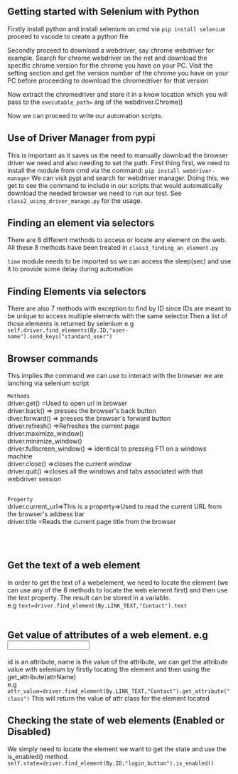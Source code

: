 ## Getting started with Selenium with Python
Firstly install python and install selenium on cmd via `pip install selenium` proceed to vscode to create a python file

Secondly proceed to download a webdriver, say chrome webdriver for example. Search for chrome webdriver on the net and download the specific chrome version for the chrome you have on your PC. Visit the setting section and get the version number of the chrome you have on your PC before proceeding to download the chromedriver for that version

Now extract the chromedriver and store it in a know location which you will pass to the `executable_path=` arg of the webdriver.Chrome()

Now we can proceed to write our automation scripts. 

## Use of Driver Manager from pypi
This is important as it saves us the need to manually download the browser driver we need and also needing to set the path.
First thing first, we need to install the module from cmd via the command: `pip install webdriver-manager`
We can visit pypi and search for webdriver manager. Doing this, we get to see the command to include in our scripts that would automatically download the needed browser we need to run our test. See `class2_using_driver_manage.py` for the usage. 


## Finding an element via selectors
There are 8 different methods to access or locate any element on the web. All these 8 methods have been treated in `class3_finding_an_element.py` 

`time` module needs to be imported so we can access the sleep(sec) and use it to provide some delay during automation

## Finding Elements via selectors
There are also 7 methods with exception to find by ID since IDs are meant to be unique to access multiple elements with the same selector.Then a list of those elements is returned by selenium e.g `self.driver.find_elements(By.ID,"user-name").send_keys("standard_user")`

## Browser commands
This implies the command we can use to interact with the browser we are lanching via selenium script

`Methods` <br>
driver.get() =Used to open url in browser <br>
driver.back() => presses the browser's back button<br>
diver.forward() => presses the browser's forward button<br>
driver.refresh() =>Refreshes the current page<br>
driver.maximize_window()<br>
driver.minimize_window()<br>
driver.fullscreen_window() => identical to pressing F11 on a windows machine<br>
driver.close() =>closes the current window<br>
driver.quit() =>closes all the windows and tabs associated with that webdriver session<br><br>

`Property`<br>
driver.current_url=>This is a property=>Used to read the current URL from the browser's address bar<br>
driver.title =Reads the current page title from the browser<br>

<br><br>
## Get the text of a web element
In order to get the text of a webelement, we need to locate the element (we can use any of the 8 methods to locate the web element first) and then use the text property. The result can be stored in a variable. <br>e.g `text=driver.find_element(By.LINK_TEXT,"Contact").text`
<br><br>
## Get value of attributes of a web element. e.g <input id=name>
id is an attribute, name is the value of the attribute, we can get the attribute value with selenium by firstly locating the element and then using the get_attribute(attrName)
<br>
e.g `attr_value=driver.find_element(By.LINK_TEXT,"Contact").get_attribute("class")` This will return the value of attr class for the element located
<br>
## Checking the state of web elements (Enabled or Disabled) <br>
We simply need to locate the element we want to get the state and use the is_enabled() method. `self.state=driver.find_element(By.ID,"login_button").is_enabled()`

